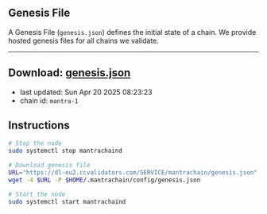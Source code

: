 ## Genesis File
A Genesis File (`genesis.json`) defines the initial state of a chain. We provide hosted genesis files for all chains we validate.

---
**Download: [genesis.json](https://dl-eu2.ccvalidators.com/SERVICE/mantrachain/genesis.json)**
---

- last updated: Sun Apr 20 2025 08:23:23
- chain id: `mantra-1`

## Instructions
```sh
# Stop the node
sudo systemctl stop mantrachaind

# Download genesis file
URL="https://dl-eu2.ccvalidators.com/SERVICE/mantrachain/genesis.json"
wget -4 $URL -P $HOME/.mantrachain/config/genesis.json

# Start the node
sudo systemctl start mantrachaind
```
